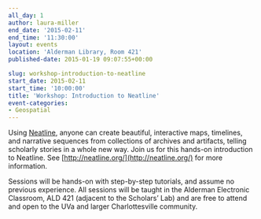 ```yaml
---
all_day: 1
author: laura-miller
end_date: '2015-02-11'
end_time: '11:30:00'
layout: events
location: 'Alderman Library, Room 421'
published-date: 2015-01-19 09:07:55+00:00

slug: workshop-introduction-to-neatline
start_date: 2015-02-11
start_time: '10:00:00'
title: 'Workshop: Introduction to Neatline'
event-categories:
- Geospatial
---
```


Using [Neatline](http://neatline.org/), anyone can create beautiful, interactive maps, timelines, and narrative sequences from collections of archives and artifacts, telling scholarly stories in a whole new way. Join us for this hands-on introduction to Neatline. See [http://neatline.org/](http://neatline.org/) for more information.

Sessions will be hands-on with step-by-step tutorials, and assume no previous experience. All sessions will be taught in the Alderman Electronic Classroom, ALD 421 (adjacent to the Scholars’ Lab) and are free to attend and open to the UVa and larger Charlottesville community.
